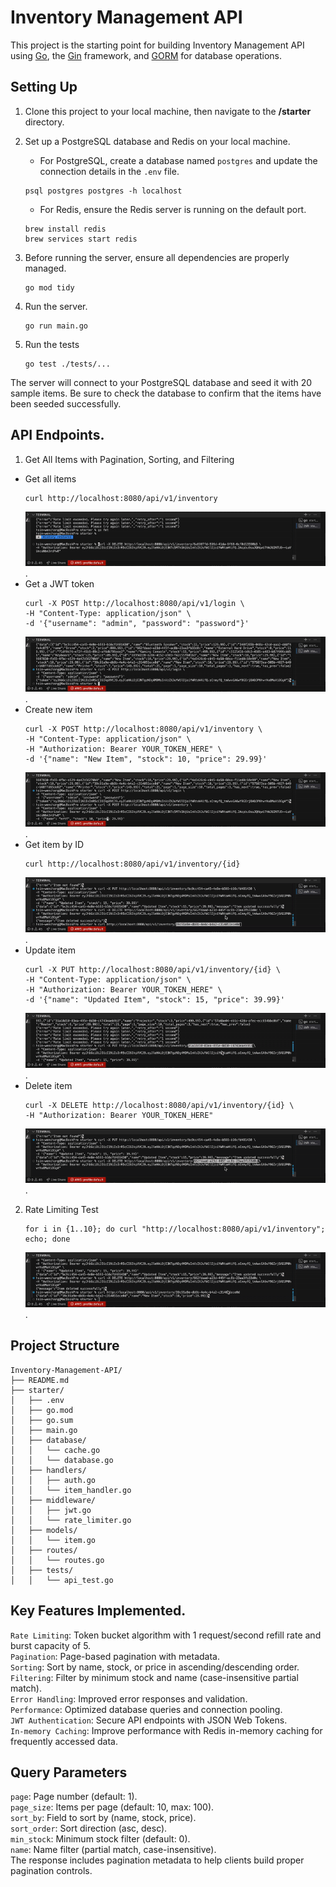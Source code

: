 # Inventory Management API

This project is the starting point for building Inventory Management API using [Go](https://go.dev/), the [Gin](https://github.com/gin-gonic/gin) framework, and [GORM](https://gorm.io/index.html) for database operations.

## Setting Up

1. Clone this project to your local machine, then navigate to the **/starter** directory.

2. Set up a PostgreSQL database and Redis on your local machine.

   - For PostgreSQL, create a database named `postgres` and update the connection details in the `.env` file.
   ```
   psql postgres postgres -h localhost
   ```
   - For Redis, ensure the Redis server is running on the default port.

    ```
    brew install redis
    brew services start redis
    ```

3. Before running the server, ensure all dependencies are properly managed.

    ```
    go mod tidy
    ```

4. Run the server.

    ```
    go run main.go
    ```

5. Run the tests

    ```
    go test ./tests/...
    ```

The server will connect to your PostgreSQL database and seed it with 20 sample items. Be sure to check the database to confirm that the items have been seeded successfully.
## API Endpoints. 
1. Get All Items with Pagination, Sorting, and Filtering


- Get all items
    ```
    curl http://localhost:8080/api/v1/inventory
    ```
    ![Get All Items Demo](starter/gifs/1.gif). 
- Get a JWT token
    ```
    curl -X POST http://localhost:8080/api/v1/login \
    -H "Content-Type: application/json" \
    -d '{"username": "admin", "password": "password"}'
    ```
    ![Get JWT Token Demo](starter/gifs/2.gif).
- Create new item
    ```
    curl -X POST http://localhost:8080/api/v1/inventory \
    -H "Content-Type: application/json" \
    -H "Authorization: Bearer YOUR_TOKEN_HERE" \
    -d '{"name": "New Item", "stock": 10, "price": 29.99}'
    ```
    ![Create New Item Demo](starter/gifs/3.gif).
- Get item by ID
    ```
    curl http://localhost:8080/api/v1/inventory/{id}
    ```
    ![Get Item by ID Demo](starter/gifs/5.gif).
- Update item
    ```
    curl -X PUT http://localhost:8080/api/v1/inventory/{id} \
    -H "Content-Type: application/json" \
    -H "Authorization: Bearer YOUR_TOKEN_HERE" \
    -d '{"name": "Updated Item", "stock": 15, "price": 39.99}'
    ```
    ![Update Item Demo](starter/gifs/7.gif).
- Delete item
    ```
    curl -X DELETE http://localhost:8080/api/v1/inventory/{id} \
    -H "Authorization: Bearer YOUR_TOKEN_HERE"
    ```
    ![Delete Item Demo](starter/gifs/4.gif).
2. Rate Limiting Test

    ```
    for i in {1..10}; do curl "http://localhost:8080/api/v1/inventory"; echo; done
    ```
    ![Rate Limiting Demo](starter/gifs/6.gif).
## Project Structure

```
Inventory-Management-API/
├── README.md
├── starter/
│   ├── .env
│   ├── go.mod
│   ├── go.sum
│   ├── main.go
│   ├── database/
│   │   └── cache.go
│   │   └── database.go
│   ├── handlers/
│   │   ├── auth.go
│   │   └── item_handler.go
│   ├── middleware/
│   │   ├── jwt.go
│   │   └── rate_limiter.go
│   ├── models/
│   │   └── item.go
│   ├── routes/
│   │   └── routes.go
│   ├── tests/
│   │   └── api_test.go
```
## Key Features Implemented. 
`Rate Limiting`: Token bucket algorithm with 1 request/second refill rate and burst capacity of 5.  
`Pagination`: Page-based pagination with metadata.  
`Sorting`: Sort by name, stock, or price in ascending/descending order.  
`Filtering`: Filter by minimum stock and name (case-insensitive partial match).  
`Error Handling`: Improved error responses and validation.  
`Performance`: Optimized database queries and connection pooling.  
`JWT Authentication`: Secure API endpoints with JSON Web Tokens.  
`In-memory Caching`: Improve performance with Redis in-memory caching for frequently accessed data.
## Query Parameters
`page`: Page number (default: 1).  
`page_size`: Items per page (default: 10, max: 100).  
`sort_by`: Field to sort by (name, stock, price).  
`sort_order`: Sort direction (asc, desc).  
`min_stock`: Minimum stock filter (default: 0).  
`name`: Name filter (partial match, case-insensitive).  
The response includes pagination metadata to help clients build proper pagination controls.
